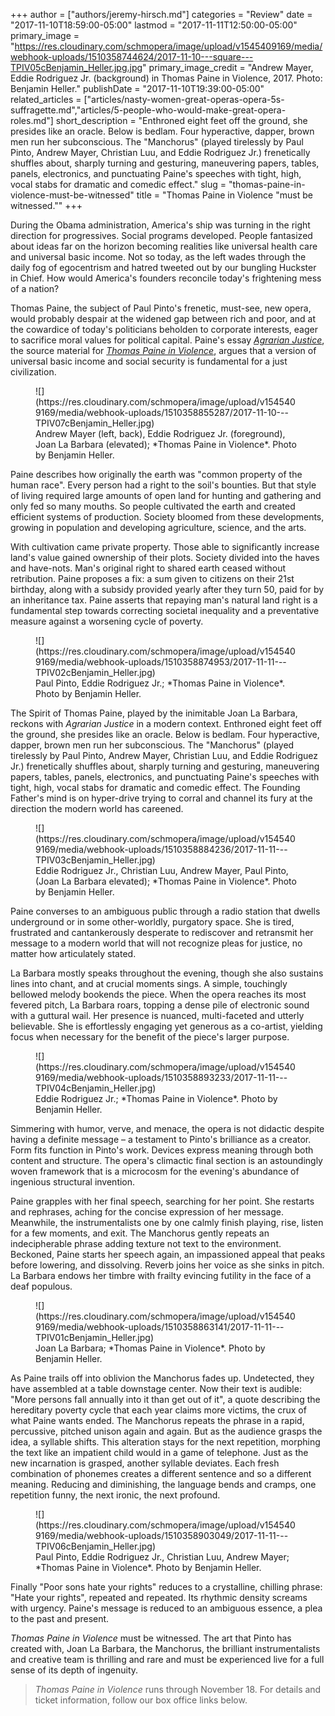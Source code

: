 +++
author = ["authors/jeremy-hirsch.md"]
categories = "Review"
date = "2017-11-10T18:59:00-05:00"
lastmod = "2017-11-11T12:50:00-05:00"
primary_image = "https://res.cloudinary.com/schmopera/image/upload/v1545409169/media/webhook-uploads/1510358744624/2017-11-10---square---TPIV05cBenjamin_Heller.jpg.jpg"
primary_image_credit = "Andrew Mayer, Eddie Rodriguez Jr. (background) in Thomas Paine in Violence, 2017. Photo: Benjamin Heller."
publishDate = "2017-11-10T19:39:00-05:00"
related_articles = ["articles/nasty-women-great-operas-opera-5s-suffragette.md","articles/5-people-who-would-make-great-opera-roles.md"]
short_description = "Enthroned eight feet off the ground, she presides like an oracle. Below is bedlam. Four hyperactive, dapper, brown men run her subconscious. The &quot;Manchorus&quot; (played tirelessly by Paul Pinto, Andrew Mayer, Christian Luu, and Eddie Rodriguez Jr.) frenetically shuffles about, sharply turning and gesturing, maneuvering papers, tables, panels, electronics, and punctuating Paine&#039;s speeches with tight, high, vocal stabs for dramatic and comedic effect."
slug = "thomas-paine-in-violence-must-be-witnessed"
title = "Thomas Paine in Violence &quot;must be witnessed.&quot;"
+++

During the Obama administration, America's ship was turning in the right direction for progressives. Social programs developed. People fantasized about ideas far on the horizon becoming realities like universal health care and universal basic income. Not so today, as the left wades through the daily fog of egocentrism and hatred tweeted out by our bungling Huckster in Chief. How would America's founders reconcile today's frightening mess of a nation?

Thomas Paine, the subject of Paul Pinto's frenetic, must-see, new opera, would probably despair at the widened gap between rich and poor, and at the cowardice of today's politicians beholden to corporate interests, eager to sacrifice moral values for political capital. Paine's essay [*Agrarian Justice*](https://en.wikipedia.org/wiki/Agrarian_Justice), the source material for [*Thomas Paine in Violence*](http://here.org/shows/detail/1926/), argues that a version of universal basic income and social security is fundamental for a just civilization.

<figure data-type="image">
![](https://res.cloudinary.com/schmopera/image/upload/v1545409169/media/webhook-uploads/1510358855287/2017-11-10---TPIV07cBenjamin_Heller.jpg)
<figcaption>Andrew Mayer (left, back), Eddie Rodriguez Jr. (foreground), Joan La Barbara (elevated); *Thomas Paine in Violence*. Photo by Benjamin Heller.</figcaption>
</figure>

Paine describes how originally the earth was "common property of the human race". Every person had a right to the soil's bounties. But that style of living required large amounts of open land for hunting and gathering and only fed so many mouths. So people cultivated the earth and created efficient systems of production. Society bloomed from these developments, growing in population and developing agriculture, science, and the arts.
 
With cultivation came private property. Those able to significantly increase land's value gained ownership of their plots. Society divided into the haves and have-nots. Man's original right to shared earth ceased without retribution. Paine proposes a fix: a sum given to citizens on their 21st birthday, along with a subsidy provided yearly after they turn 50, paid for by an inheritance tax. Paine asserts that repaying man's natural land right is a fundamental step towards correcting societal inequality and a preventative measure against a worsening cycle of poverty.

<figure data-type="image">
![](https://res.cloudinary.com/schmopera/image/upload/v1545409169/media/webhook-uploads/1510358874953/2017-11-11---TPIV02cBenjamin_Heller.jpg)
<figcaption>Paul Pinto, Eddie Rodriguez Jr.; *Thomas Paine in Violence*. Photo by Benjamin Heller.</figcaption>
</figure>
 
The Spirit of Thomas Paine, played by the inimitable Joan La Barbara, reckons with *Agrarian Justice* in a modern context. Enthroned eight feet off the ground, she presides like an oracle. Below is bedlam. Four hyperactive, dapper, brown men run her subconscious. The "Manchorus" (played tirelessly by Paul Pinto, Andrew Mayer, Christian Luu, and Eddie Rodriguez Jr.) frenetically shuffles about, sharply turning and gesturing, maneuvering papers, tables, panels, electronics, and punctuating Paine's speeches with tight, high, vocal stabs for dramatic and comedic effect. The Founding Father's mind is on hyper-drive trying to corral and channel its fury at the direction the modern world has careened.

<figure data-type="image">
![](https://res.cloudinary.com/schmopera/image/upload/v1545409169/media/webhook-uploads/1510358884236/2017-11-11---TPIV03cBenjamin_Heller.jpg)
<figcaption>Eddie Rodriguez Jr., Christian Luu, Andrew Mayer, Paul Pinto, (Joan La Barbara elevated); *Thomas Paine in Violence*. Photo by Benjamin Heller.</figcaption>
</figure>
 
Paine converses to an ambiguous public through a radio station that dwells underground or in some other-worldly, purgatory space. She is tired, frustrated and cantankerously desperate to rediscover and retransmit her message to a modern world that will not recognize pleas for justice, no matter how articulately stated.
 
La Barbara mostly speaks throughout the evening, though she also sustains lines into chant, and at crucial moments sings. A simple, touchingly bellowed melody bookends the piece. When the opera reaches its most fevered pitch, La Barbara roars, topping a dense pile of electronic sound with a guttural wail. Her presence is nuanced, multi-faceted and utterly believable. She is effortlessly engaging yet generous as a co-artist, yielding focus when necessary for the benefit of the piece's larger purpose.

<figure data-type="image">
![](https://res.cloudinary.com/schmopera/image/upload/v1545409169/media/webhook-uploads/1510358893233/2017-11-11---TPIV04cBenjamin_Heller.jpg)
<figcaption>Eddie Rodriguez Jr.; *Thomas Paine in Violence*. Photo by Benjamin Heller.</figcaption>
</figure>
 
Simmering with humor, verve, and menace, the opera is not didactic despite having a definite message – a testament to Pinto's brilliance as a creator. Form fits function in Pinto's work. Devices express meaning through both content and structure. The opera's climactic final section is an astoundingly woven framework that is a microcosm for the evening's abundance of ingenious structural invention.
 
Paine grapples with her final speech, searching for her point. She restarts and rephrases, aching for the concise expression of her message. Meanwhile, the instrumentalists one by one calmly finish playing, rise, listen for a few moments, and exit. The Manchorus gently repeats an indecipherable phrase adding texture not text to the environment. Beckoned, Paine starts her speech again, an impassioned appeal that peaks before lowering, and dissolving. Reverb joins her voice as she sinks in pitch. La Barbara endows her timbre with frailty evincing futility in the face of a deaf populous.

<figure data-type="image">
![](https://res.cloudinary.com/schmopera/image/upload/v1545409169/media/webhook-uploads/1510358863141/2017-11-11---TPIV01cBenjamin_Heller.jpg)
<figcaption>Joan La Barbara; *Thomas Paine in Violence*. Photo by Benjamin Heller.</figcaption>
</figure>
 
As Paine trails off into oblivion the Manchorus fades up. Undetected, they have assembled at a table downstage center. Now their text is audible: "More persons fall annually into it than get out of it", a quote describing the hereditary poverty cycle that each year claims more victims, the crux of what Paine wants ended. The Manchorus repeats the phrase in a rapid, percussive, pitched unison again and again. But as the audience grasps the idea, a syllable shifts. This alteration stays for the next repetition, morphing the text like an impatient child would in a game of telephone. Just as the new incarnation is grasped, another syllable deviates. Each fresh combination of phonemes creates a different sentence and so a different meaning. Reducing and diminishing, the language bends and cramps, one repetition funny, the next ironic, the next profound.

<figure data-type="image">
![](https://res.cloudinary.com/schmopera/image/upload/v1545409169/media/webhook-uploads/1510358903049/2017-11-11---TPIV06cBenjamin_Heller.jpg)
<figcaption>Paul Pinto, Eddie Rodriguez Jr., Christian Luu, Andrew Mayer; *Thomas Paine in Violence*. Photo by Benjamin Heller.</figcaption>
</figure>

Finally "Poor sons hate your rights" reduces to a crystalline, chilling phrase: "Hate your rights", repeated and repeated. Its rhythmic density screams with urgency. Paine's message is reduced to an ambiguous essence, a plea to the past and present.
 
*Thomas Paine in Violence* must be witnessed. The art that Pinto has created with, Joan La Barbara, the Manchorus, the brilliant instrumentalists and creative team is thrilling and rare and must be experienced live for a full sense of its depth of ingenuity.

>*Thomas Paine in Violence* runs through November 18. For details and ticket information, follow our box office links below. 
